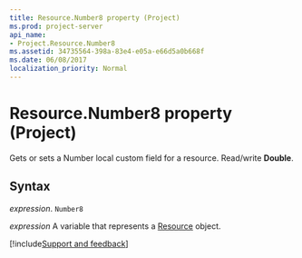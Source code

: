 ```yaml
---
title: Resource.Number8 property (Project)
ms.prod: project-server
api_name:
- Project.Resource.Number8
ms.assetid: 34735564-398a-83e4-e05a-e66d5a0b668f
ms.date: 06/08/2017
localization_priority: Normal
---
```



# Resource.Number8 property (Project)

Gets or sets a Number local custom field for a resource. Read/write  **Double**.


## Syntax

_expression_. `Number8`

_expression_ A variable that represents a [Resource](./Project.Resource.md) object.

[!include[Support and feedback](~/includes/feedback-boilerplate.md)]